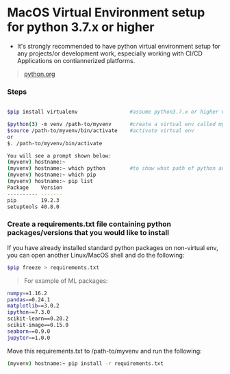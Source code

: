 # MacOS Virtual Environment setup for python 3.7.x or higher

- It's strongly recommended to have python virtual environment setup for any projects/or development work, 
especially working with CI/CD Applications on contiannerized platforms.

> [python.org](https://www.python.org/)

### Steps
```sh

$pip install virtualenv                 #assume python3.7.x or higher version had been installed from python.org

$python(3) -m venv /path-to/myvenv  	#create a virtual env called myvenv
$source /path-to/myvenv/bin/activate	#activate virtual env
or
$. /path-to/myvenv/bin/activate

You will see a prompt shown below:
(myvenv) hostname:~
(myvenv) hostname:~ which python        #to show what path of python and pip are used
(myvenv) hostname:~ which pip
(myvenv) hostname:~ pip list
Package    Version
---------- -------
pip        19.2.3 
setuptools 40.8.0
```

### Create a requirements.txt file containing python packages/versions that you would like to install
If you have already installed standard python packages on non-virtual env,
you can open another Linux/MacOS shell and do the following: 
```sh
$pip freeze > requirements.txt
```
>For example of ML packages:
```sh
numpy==1.16.2
pandas==0.24.1
matplotlib==3.0.2
ipython==7.3.0
scikit-learn==0.20.2
scikit-image==0.15.0
seaborn==0.9.0
jupyter==1.0.0
```
Move this requirements.txt to /path-to/myvenv and run the following:
```sh
(myvenv) hostname:~ pip install -r requirements.txt
```
